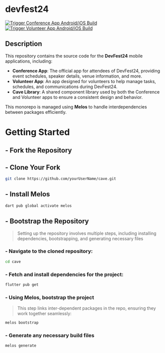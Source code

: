 # devfest24

[![Trigger Conference App Android/iOS Build](https://img.shields.io/badge/Trigger-Conference%20App%20Build-blue.svg)](https://github.com/gdg-w/cave/actions/workflows/conferenceapp.yml/dispatch)
[![Trigger Volunteer App Android/iOS Build](https://img.shields.io/badge/Trigger-Volunteer%20App%20Build-blue.svg)](https://github.com/gdg-w/cave/actions/workflows/volunteerapp.yml/dispatch)

## Description
This repository contains the source code for the **DevFest24** mobile applications, including:
- **Conference App**: The official app for attendees of DevFest24, providing event schedules, speaker details, venue information, and more.
- **Volunteer App**: An app designed for volunteers to help manage tasks, schedules, and communications during DevFest24.
- **Cave Library**: A shared component library used by both the Conference and Volunteer apps to ensure a consistent design and behavior.

This monorepo is managed using **Melos** to handle interdependencies between packages efficiently.

# Getting Started
## - Fork the Repository

## - Clone Your Fork
```sh
git clone https://github.com/yourUserName/cave.git
```
## - Install Melos
```sh
dart pub global activate melos
```

## - Bootstrap the Repository
> Setting up the repository involves multiple steps, including installing dependencies, bootstrapping, and generating necessary files

### - Navigate to the cloned repository:
```sh
cd cave
```

### - Fetch and install dependencies for the project:
```sh
flutter pub get
```

### - Using Melos, bootstrap the project
> This step links inter-dependent packages in the repo, ensuring they work together seamlessly:
```sh
melos bootstrap
```

### - Generate any necessary build files
```sh
melos generate
```
